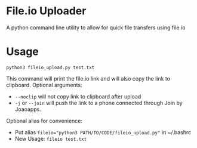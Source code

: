 # File.io Uploader
A python command line utility to allow for quick file transfers using file.io

# Usage
`python3 fileio_upload.py test.txt`

This command will print the file.io link and will also copy the link to clipboard.
Optional arguments:
* `--noclip` will not copy link to clipboard after upload
* `-j` or `--join` will push the link to a phone connected through Join by Joaoapps.

Optional alias for convenience:
* Put alias `fileio="python3 PATH/TO/CODE/fileio_upload.py"` in ~/.bashrc
* New Usage: `fileio test.txt`